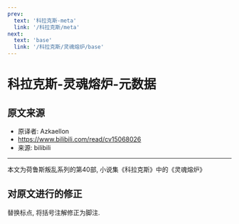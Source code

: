 ```yaml
---
prev:
  text: '科拉克斯-meta'
  link: '/科拉克斯/meta'
next:
  text: 'base'
  link: '/科拉克斯/灵魂熔炉/base'
---
```


# 科拉克斯-灵魂熔炉-元数据

## 原文来源

+ 原译者: Azkaellon
+ <https://www.bilibili.com/read/cv15068026>
+ 来源: bilibili

--------

本文为荷鲁斯叛乱系列的第40部, 小说集《科拉克斯》中的《灵魂熔炉》

## 对原文进行的修正

替换标点, 将括号注解修正为脚注.
